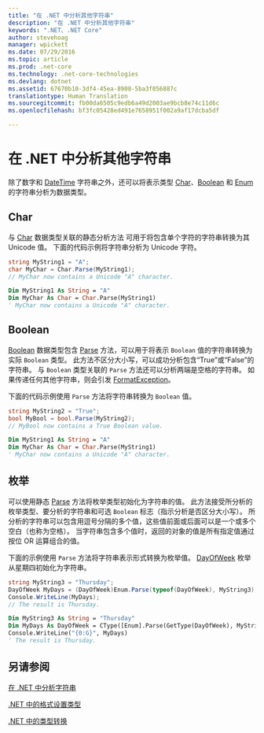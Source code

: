 ```yaml
---
title: "在 .NET 中分析其他字符串"
description: "在 .NET 中分析其他字符串"
keywords: ".NET、.NET Core"
author: stevehoag
manager: wpickett
ms.date: 07/29/2016
ms.topic: article
ms.prod: .net-core
ms.technology: .net-core-technologies
ms.devlang: dotnet
ms.assetid: 67670b10-3df4-45ea-8908-5ba3f056887c
translationtype: Human Translation
ms.sourcegitcommit: fb00da6505c9edb6a49d2003ae9bcb8e74c11d6c
ms.openlocfilehash: bf3fc05428ed491e7658951f002a9af17dcba5df

---
```


# <a name="parsing-other-strings-in-net"></a>在 .NET 中分析其他字符串

除了数字和 [DateTime](xref:System.DateTime) 字符串之外，还可以将表示类型 [Char](xref:System.Char)、[Boolean](xref:System.Boolean) 和 [Enum](xref:System.Enum) 的字符串分析为数据类型。

## <a name="char"></a>Char

与 [Char](xref:System.Char) 数据类型关联的静态分析方法 可用于将包含单个字符的字符串转换为其 Unicode 值。 下面的代码示例将字符串分析为 Unicode 字符。

```csharp
string MyString1 = "A";
char MyChar = Char.Parse(MyString1);
// MyChar now contains a Unicode "A" character.
```

```vb
Dim MyString1 As String = "A"
Dim MyChar As Char = Char.Parse(MyString1)
' MyChar now contains a Unicode "A" character.
```

## <a name="boolean"></a>Boolean

[Boolean](xref:System.Boolean) 数据类型包含 [Parse](xref:System.Boolean.Parse(System.String)) 方法，可以用于将表示 `Boolean` 值的字符串转换为实际 `Boolean` 类型。 此方法不区分大小写，可以成功分析包含“True”或“False”的字符串。 与 `Boolean` 类型关联的 `Parse` 方法还可以分析两端是空格的字符串。 如果传递任何其他字符串，则会引发 [FormatException](xref:System.FormatException)。

下面的代码示例使用 `Parse` 方法将字符串转换为 `Boolean` 值。

```csharp
string MyString2 = "True";
bool MyBool = bool.Parse(MyString2);
// MyBool now contains a True Boolean value.
```

```vb
Dim MyString1 As String = "A"
Dim MyChar As Char = Char.Parse(MyString1)
' MyChar now contains a Unicode "A" character.
```

## <a name="enumeration"></a>枚举

可以使用静态 [Parse](xref:System.Enum.Parse(System.Type,System.String)) 方法将枚举类型初始化为字符串的值。 此方法接受所分析的枚举类型、要分析的字符串和可选 `Boolean` 标志（指示分析是否区分大小写）。 所分析的字符串可以包含用逗号分隔的多个值，这些值前面或后面可以是一个或多个空白（也称为空格）。 当字符串包含多个值时，返回的对象的值是所有指定值通过按位 OR 运算组合的值。

下面的示例使用 `Parse` 方法将字符串表示形式转换为枚举值。 [DayOfWeek](xref:System.DayOfWeek) 枚举从星期四初始化为字符串。

```csharp
string MyString3 = "Thursday";
DayOfWeek MyDays = (DayOfWeek)Enum.Parse(typeof(DayOfWeek), MyString3);
Console.WriteLine(MyDays);
// The result is Thursday.
```

```vb
Dim MyString3 As String = "Thursday"
Dim MyDays As DayOfWeek = CType([Enum].Parse(GetType(DayOfWeek), MyString3), DayOfWeek)
Console.WriteLine("{0:G}", MyDays)
' The result is Thursday.
```

## <a name="see-also"></a>另请参阅

[在 .NET 中分析字符串](parsing-strings.md)

[.NET 中的格式设置类型](formatting-types.md)

[.NET 中的类型转换](type-conversion.md)




<!--HONumber=Nov16_HO3-->


